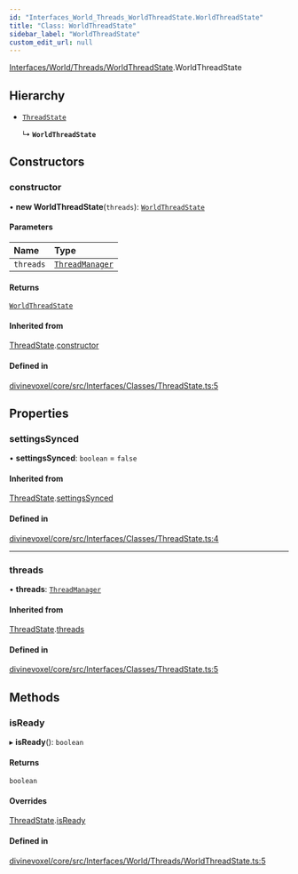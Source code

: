 ```yaml
---
id: "Interfaces_World_Threads_WorldThreadState.WorldThreadState"
title: "Class: WorldThreadState"
sidebar_label: "WorldThreadState"
custom_edit_url: null
---
```


[Interfaces/World/Threads/WorldThreadState](../modules/Interfaces_World_Threads_WorldThreadState.md).WorldThreadState

## Hierarchy

- [`ThreadState`](Interfaces_Classes_ThreadState.ThreadState.md)

  ↳ **`WorldThreadState`**

## Constructors

### constructor

• **new WorldThreadState**(`threads`): [`WorldThreadState`](Interfaces_World_Threads_WorldThreadState.WorldThreadState.md)

#### Parameters

| Name | Type |
| :------ | :------ |
| `threads` | [`ThreadManager`](Interfaces_Classes_ThreadManager.ThreadManager.md) |

#### Returns

[`WorldThreadState`](Interfaces_World_Threads_WorldThreadState.WorldThreadState.md)

#### Inherited from

[ThreadState](Interfaces_Classes_ThreadState.ThreadState.md).[constructor](Interfaces_Classes_ThreadState.ThreadState.md#constructor)

#### Defined in

[divinevoxel/core/src/Interfaces/Classes/ThreadState.ts:5](https://github.com/lucasdamianjohnson/DivineVoxelEngine/blob/596fa7391478620ed460dfb4856ff0a763b91c49/divinevoxel/core/src/Interfaces/Classes/ThreadState.ts#L5)

## Properties

### settingsSynced

• **settingsSynced**: `boolean` = `false`

#### Inherited from

[ThreadState](Interfaces_Classes_ThreadState.ThreadState.md).[settingsSynced](Interfaces_Classes_ThreadState.ThreadState.md#settingssynced)

#### Defined in

[divinevoxel/core/src/Interfaces/Classes/ThreadState.ts:4](https://github.com/lucasdamianjohnson/DivineVoxelEngine/blob/596fa7391478620ed460dfb4856ff0a763b91c49/divinevoxel/core/src/Interfaces/Classes/ThreadState.ts#L4)

___

### threads

• **threads**: [`ThreadManager`](Interfaces_Classes_ThreadManager.ThreadManager.md)

#### Inherited from

[ThreadState](Interfaces_Classes_ThreadState.ThreadState.md).[threads](Interfaces_Classes_ThreadState.ThreadState.md#threads)

#### Defined in

[divinevoxel/core/src/Interfaces/Classes/ThreadState.ts:5](https://github.com/lucasdamianjohnson/DivineVoxelEngine/blob/596fa7391478620ed460dfb4856ff0a763b91c49/divinevoxel/core/src/Interfaces/Classes/ThreadState.ts#L5)

## Methods

### isReady

▸ **isReady**(): `boolean`

#### Returns

`boolean`

#### Overrides

[ThreadState](Interfaces_Classes_ThreadState.ThreadState.md).[isReady](Interfaces_Classes_ThreadState.ThreadState.md#isready)

#### Defined in

[divinevoxel/core/src/Interfaces/World/Threads/WorldThreadState.ts:5](https://github.com/lucasdamianjohnson/DivineVoxelEngine/blob/596fa7391478620ed460dfb4856ff0a763b91c49/divinevoxel/core/src/Interfaces/World/Threads/WorldThreadState.ts#L5)
